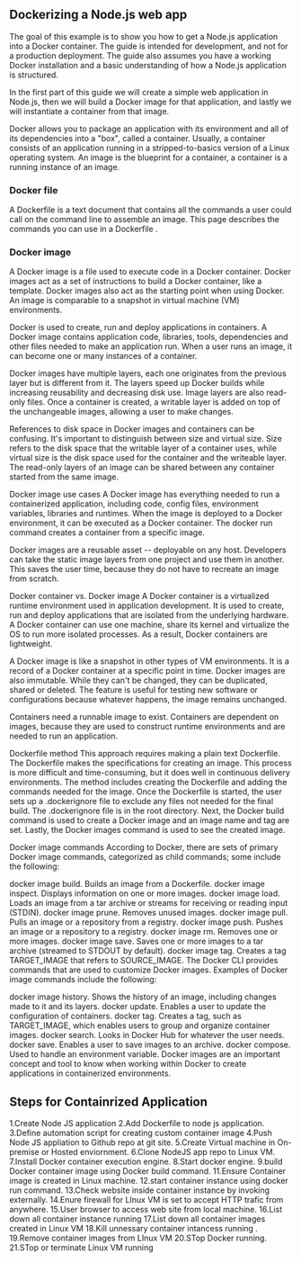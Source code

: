 


## Dockerizing a Node.js web app

The goal of this example is to show you how to get a Node.js application into a Docker container. The guide is intended for development, and not for a production deployment. The guide also assumes you have a working Docker installation and a basic understanding of how a Node.js application is structured.

In the first part of this guide we will create a simple web application in Node.js, then we will build a Docker image for that application, and lastly we will instantiate a container from that image.

Docker allows you to package an application with its environment and all of its dependencies into a "box", called a container. Usually, a container consists of an application running in a stripped-to-basics version of a Linux operating system. An image is the blueprint for a container, a container is a running instance of an image.


### Docker file

A Dockerfile is a text document that contains all the commands a user could call on the command line to assemble an image. This page describes the commands you can use in a Dockerfile .

### Docker image
A Docker image is a file used to execute code in a Docker container. Docker images act as a set of instructions to build a Docker container, like a template. Docker images also act as the starting point when using Docker. An image is comparable to a snapshot in virtual machine (VM) environments.

Docker is used to create, run and deploy applications in containers. A Docker image contains application code, libraries, tools, dependencies and other files needed to make an application run. When a user runs an image, it can become one or many instances of a container.


Docker images have multiple layers, each one originates from the previous layer but is different from it. The layers speed up Docker builds while increasing reusability and decreasing disk use. Image layers are also read-only files. Once a container is created, a writable layer is added on top of the unchangeable images, allowing a user to make changes.

References to disk space in Docker images and containers can be confusing. It's important to distinguish between size and virtual size. Size refers to the disk space that the writable layer of a container uses, while virtual size is the disk space used for the container and the writeable layer. The read-only layers of an image can be shared between any container started from the same image.

Docker image use cases
A Docker image has everything needed to run a containerized application, including code, config files, environment variables, libraries and runtimes. When the image is deployed to a Docker environment, it can be executed as a Docker container. The docker run command creates a container from a specific image.

Docker images are a reusable asset -- deployable on any host. Developers can take the static image layers from one project and use them in another. This saves the user time, because they do not have to recreate an image from scratch.

Docker container vs. Docker image
A Docker container is a virtualized runtime environment used in application development. It is used to create, run and deploy applications that are isolated from the underlying hardware. A Docker container can use one machine, share its kernel and virtualize the OS to run more isolated processes. As a result, Docker containers are lightweight.

A Docker image is like a snapshot in other types of VM environments. It is a record of a Docker container at a specific point in time. Docker images are also immutable. While they can't be changed, they can be duplicated, shared or deleted. The feature is useful for testing new software or configurations because whatever happens, the image remains unchanged.

Containers need a runnable image to exist. Containers are dependent on images, because they are used to construct runtime environments and are needed to run an application.


Dockerfile method
This approach requires making a plain text Dockerfile. The Dockerfile makes the specifications for creating an image. This process is more difficult and time-consuming, but it does well in continuous delivery environments. The method includes creating the Dockerfile and adding the commands needed for the image. Once the Dockerfile is started, the user sets up a .dockerignore file to exclude any files not needed for the final build. The .dockerignore file is in the root directory. Next, the Docker build command is used to create a Docker image and an image name and tag are set. Lastly, the Docker images command is used to see the created image.



Docker image commands
According to Docker, there are sets of primary Docker image commands, categorized as child commands; some include the following:

docker image build. Builds an image from a Dockerfile.
docker image inspect. Displays information on one or more images.
docker image load. Loads an image from a tar archive or streams for receiving or reading input (STDIN).
docker image prune. Removes unused images.
docker image pull. Pulls an image or a repository from a registry.
docker image push. Pushes an image or a repository to a registry.
docker image rm. Removes one or more images.
docker image save. Saves one or more images to a tar archive (streamed to STDOUT by default).
docker image tag. Creates a tag TARGET_IMAGE that refers to SOURCE_IMAGE.
The Docker CLI provides commands that are used to customize Docker images. Examples of Docker image commands include the following:

docker image history. Shows the history of an image, including changes made to it and its layers.
docker update. Enables a user to update the configuration of containers.
docker tag. Creates a tag, such as TARGET_IMAGE, which enables users to group and organize container images.
docker search. Looks in Docker Hub for whatever the user needs.
docker save. Enables a user to save images to an archive.
docker compose. Used to handle an environment variable.
Docker images are an important concept and tool to know when working within Docker to create applications in containerized environments.


## Steps for Containrized Application

1.Create Node JS application
2.Add Dockerfile to node js application.
3.Define automation script for creating custom container image
4.Push Node JS appliation to Github repo at git site.
5.Create Virtual machine in On-premise or Hosted enviornment.
6.Clone NodeJS app repo to Linux VM.
7.Install Docker container execution engine.
8.Start docker engine.
9.build Docker container image using Docker build command.
11.Ensure Container image is created in Linux machine.
12.start container instance using docker run command.
13.Check website inside container instance by invoking externally.
14.Enure firewall for LInux VM is set to accept HTTP trafic from anywhere.
15.User browser to access web site from local machine.
16.List down all container instance running 
17.List down all container images created in Linux VM
18.Kill unnessary  container intancess running .
19.Remove container images from LInux VM
20.STop Docker running.
21.STop or terminate Linux VM running
